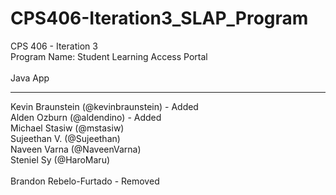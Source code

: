 CPS406-Iteration3_SLAP_Program
===============================
CPS 406 - Iteration 3<br>
Program Name: Student Learning Access Portal<br>
<br>
Java App
<hr>
Kevin Braunstein (@kevinbraunstein)       - Added<br>
Alden Ozburn (@aldendino)                 - Added<br>
Michael Stasiw (@mstasiw)<br>
Sujeethan V. (@Sujeethan)<br>
Naveen Varna (@NaveenVarna)<br>
Steniel Sy (@HaroMaru)<br>
<br>
Brandon Rebelo-Furtado    - Removed
